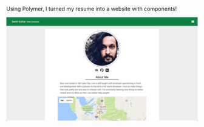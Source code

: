 Using Polymer, I turned my resume into a website with components!

![alt text](https://github.com/Akashaslc/resume-polymer/blob/master/Screen%20Shot%202017-05-26%20at%203.48.22%20PM.png)
